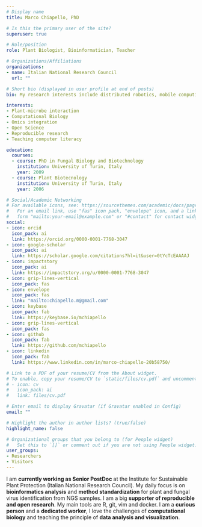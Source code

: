 ```yaml
---
# Display name
title: Marco Chiapello, PhD

# Is this the primary user of the site?
superuser: true

# Role/position
role: Plant Biologist, Bioinformatician, Teacher

# Organizations/Affiliations
organizations:
- name: Italian National Research Council 
  url: ""

# Short bio (displayed in user profile at end of posts)
bio: My research interests include distributed robotics, mobile computing and programmable matter.

interests:
- Plant-microbe interaction
- Computational Biology
- Omics integration
- Open Science
- Reproducible research
- Teaching computer literacy

education:
  courses:
  - course: PhD in Fungal Biology and Biotechnology
    institution: University of Turin, Italy
    year: 2009
  - course: Plant Biotecnology
    institution: University of Turin, Italy
    year: 2006

# Social/Academic Networking
# For available icons, see: https://sourcethemes.com/academic/docs/page-builder/#icons
#   For an email link, use "fas" icon pack, "envelope" icon, and a link in the
#   form "mailto:your-email@example.com" or "#contact" for contact widget.
social:
- icon: orcid
  icon_pack: ai
  link: https://orcid.org/0000-0001-7768-3047
- icon: google-scholar
  icon_pack: ai
  link: https://scholar.google.com/citations?hl=it&user=0tYcTcEAAAAJ
- icon: impactstory
  icon_pack: ai
  link: https://impactstory.org/u/0000-0001-7768-3047
- icon: grip-lines-vertical
  icon_pack: fas
- icon: envelope
  icon_pack: fas
  link: "mailto:chiapello.m@gmail.com"
- icon: keybase
  icon_pack: fab
  link: https://keybase.io/mchiapello
- icon: grip-lines-vertical
  icon_pack: fas
- icon: github
  icon_pack: fab
  link: https://github.com/mchiapello
- icon: linkedin
  icon_pack: fab
  link: https://www.linkedin.com/in/marco-chiapello-20b58750/

# Link to a PDF of your resume/CV from the About widget.
# To enable, copy your resume/CV to `static/files/cv.pdf` and uncomment the lines below.
# - icon: cv
#   icon_pack: ai
#   link: files/cv.pdf

# Enter email to display Gravatar (if Gravatar enabled in Config)
email: ""

# Highlight the author in author lists? (true/false)
highlight_name: false

# Organizational groups that you belong to (for People widget)
#   Set this to `[]` or comment out if you are not using People widget.
user_groups:
- Researchers
- Visitors
---
```


I am **currently working as Senior PostDoc** at the Institute for Sustainable Plant Protection (Italian National Research Council). My daily focus is on **bioinformatics analysis** and **method standardization** for plant and fungal virus identification from NGS samples. I am a big **supporter of reproducible and open research**. My main tools are R, git, vim and docker.
I am a **curious person** and a **dedicated worker**, I love the challenges of **computational biology** and teaching the principle of **data analysis and visualization**.

